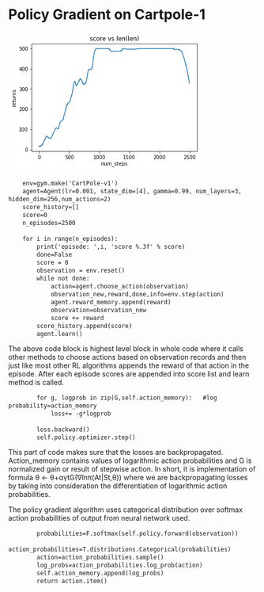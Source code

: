 # Policy Gradient on Cartpole-1


![](/PolicyGradientCartpole1.png)


```
    env=gym.make('CartPole-v1')
    agent=Agent(lr=0.001, state_dim=[4], gamma=0.99, num_layers=3, hidden_dim=256,num_actions=2)
    score_history=[]
    score=0
    n_episodes=2500
        
    for i in range(n_episodes):
        print('episode: ',i, 'score %.3f' % score)
        done=False
        score = 0
        observation = env.reset()
        while not done:
            action=agent.choose_action(observation)
            observation_new,reward,done,info=env.step(action)
            agent.reward_memory.append(reward)
            observation=observation_new
            score += reward
        score_history.append(score)
        agent.learn()
```

The above code block is highest level block in whole code where it calls other methods to choose actions based on observation records and then just like most other RL algorithms appends the reward of that action in the episode. After each episode scores are appended into score list and learn method is called.

```
        for g, logprob in zip(G,self.action_memory):   #log probability=action_memory
            loss+= -g*logprob
            
        loss.backward()
        self.policy.optimizer.step()
```
This part of code makes sure that the losses are backpropagated. Action_memory contains values of logarithmic action probabilities and G is normalized gain or result of stepwise action. In short, it is implementation of formula θ ← θ+αγ​t​G(​∇​lnπ(At|St,θ)) where we are backpropagating losses by taking into consideration the differentiation of logarithmic action probabilities.

The policy gradient algorithm uses categorical distribution over softmax action probabilities of output from neural network used.
```
        probabilities=F.softmax(self.policy.forward(observation))
        action_probabilities=T.distributions.Categorical(probabilities)
        action=action_probabilities.sample()
        log_probs=action_probabilities.log_prob(action)
        self.action_memory.append(log_probs)
        return action.item()
```
